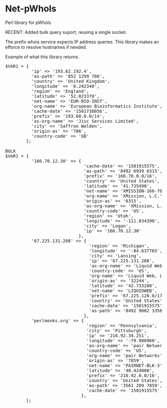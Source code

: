 # Net-pWhoIs
Perl library for pWhoIs

RECENT: Added bulk query suport, reusing a single socket.

The prefix whois service expects IP address queries.  This library makes an efforce to resolve hostnames if needed.

Example of what this library returns.
<pre>
$VAR1 = {
          'ip' => '193.62.192.4',
          'as-path' => '852 1299 786',
          'country' => 'United Kingdom',
          'longitude' => '0.242340',
          'region' => 'England',
          'latitude' => '52.023370',
          'net-name' => 'EUR-BIO-INST',
          'org-name' => 'European Bioinformatics Institute',
          'cache-date' => '1501738056',
          'prefix' => '193.60.0.0/14',
          'as-org-name' => 'Jisc Services Limited',
          'city' => 'Saffron Walden',
          'origin-as' => '786',
          'country-code' => 'GB'
        };

BULK
$VAR1 = {
          '166.70.12.30' => {
                              'cache-date' => '1501915575',
                              'as-path' => '8492 6939 6315',
                              'prefix' => '166.70.0.0/16',
                              'country' => 'United States',
                              'latitude' => '41.735490',
                              'net-name' => 'XMISSION-166-70-0-0',
                              'org-name' => 'XMission, L.C.',
                              'origin-as' => '6315',
                              'as-org-name' => 'XMission, L.C.',
                              'country-code' => 'US',
                              'region' => 'Utah',
                              'longitude' => '-111.834390',
                              'city' => 'Logan',
                              'ip' => '166.70.12.30'
                            },
          '67.225.131.208' => {
                                'region' => 'Michigan',
                                'longitude' => '-84.637765',
                                'city' => 'Lansing',
                                'ip' => '67.225.131.208',
                                'as-org-name' => 'Liquid Web, L.L.C',
                                'country-code' => 'US',
                                'org-name' => 'Liquid Web, L.L.C',
                                'origin-as' => '32244',
                                'latitude' => '42.733280',
                                'net-name' => 'LIQUIDWEB',
                                'prefix' => '67.225.128.0/17',
                                'country' => 'United States',
                                'cache-date' => '1501915575',
                                'as-path' => '8492 9002 3356 32244'
                              },
          'perlmonks.org' => {
                               'region' => 'Pennsylvania',
                               'city' => 'Pittsburgh',
                               'ip' => '216.92.34.251',
                               'longitude' => '-79.980960',
                               'as-org-name' => 'pair Networks',
                               'country-code' => 'US',
                               'org-name' => 'pair Networks',
                               'origin-as' => '7859',
                               'net-name' => 'PAIRNET-BLK-3',
                               'latitude' => '40.424880',
                               'prefix' => '216.92.0.0/16',
                               'country' => 'United States',
                               'as-path' => '3561 209 7859',
                               'cache-date' => '1501915575'
                             },
        };
</pre>
